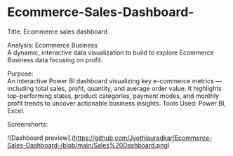 # Ecommerce-Sales-Dashboard-

Title: Ecommerce sales dashboard

Analysis: Ecommerce Business     
A dynamic, interactive data visualization to build to explore Ecommerce Business data focusing on profit.

Purpose:   
An interactive Power BI dashboard visualizing key e-commerce metrics — including total sales, profit, quantity, and average order value. It highlights top-performing states, product categories, payment modes, and monthly profit trends to uncover actionable business insights.
Tools Used: Power BI, Excel.

Screenshorts:

![Dashboard preview].(https://github.com/Jyothiauradkar/Ecommerce-Sales-Dashboard-/blob/main/Sales%20Dashboard.png)
